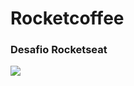 # Rocketcoffee
### Desafio Rocketseat

<img src="https://i.postimg.cc/fT2mWMJM/Captura-de-tela-2024-01-13-001502.png" />
